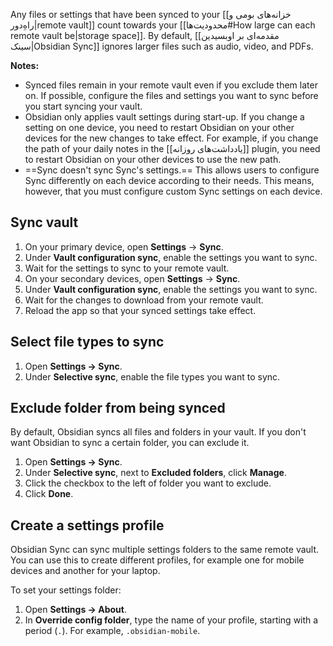 Any files or settings that have been synced to your [[خزانه‌های بومی و راهِ‌دور|remote vault]] count towards your [[محدودیت‌ها#How large can each remote vault be|storage space]]. By default, [[مقدمه‌ای بر اوبسیدین سینک|Obsidian Sync]] ignores larger files such as audio, video, and PDFs.

**Notes:**

- Synced files remain in your remote vault even if you exclude them later on. If possible, configure the files and settings you want to sync before you start syncing your vault.
- Obsidian only applies vault settings during start-up. If you change a setting on one device, you need to restart Obsidian on your other devices for the new changes to take effect. For example, if you change the path of your daily notes in the [[یادداشت‌های روزانه]] plugin, you need to restart Obsidian on your other devices to use the new path.
- ==Sync doesn't sync Sync's settings.== This allows users to configure Sync differently on each device according to their needs. This means, however, that you must configure custom Sync settings on each device.

## Sync vault

1. On your primary device, open **Settings** → **Sync**.
2. Under **Vault configuration sync**, enable the settings you want to sync.
3. Wait for the settings to sync to your remote vault.
4. On your secondary devices, open **Settings** → **Sync**.
5. Under **Vault configuration sync**, enable the settings you want to sync.
6. Wait for the changes to download from your remote vault.
7. Reload the app so that your synced settings take effect.

## Select file types to sync

1. Open **Settings → Sync**.
2. Under **Selective sync**, enable the file types you want to sync.

## Exclude folder from being synced

By default, Obsidian syncs all files and folders in your vault. If you don't want Obsidian to sync a certain folder, you can exclude it.

1. Open **Settings → Sync**.
2. Under **Selective sync**, next to **Excluded folders**, click **Manage**.
3. Click the checkbox to the left of folder you want to exclude.
4. Click **Done**.

## Create a settings profile

Obsidian Sync can sync multiple settings folders to the same remote vault. You can use this to create different profiles, for example one for mobile devices and another for your laptop.

To set your settings folder:

1. Open **Settings → About**.
2. In **Override config folder**, type the name of your profile, starting with a period (`.`). For example, `.obsidian-mobile`.
